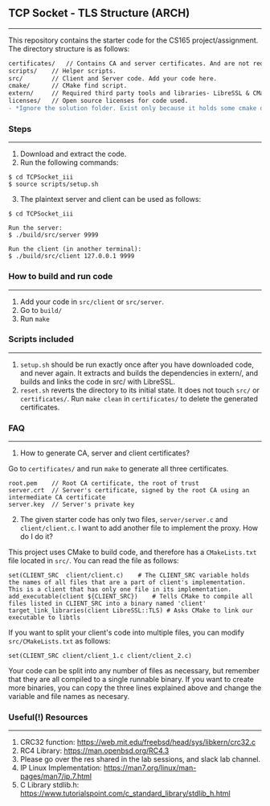 ## TCP Socket - TLS Structure (ARCH)
------------------------

This repository contains the starter code for the CS165 project/assignment. The directory structure is as follows:
```diff
certificates/	// Contains CA and server certificates. And are not required for only socket programming.
scripts/	// Helper scripts.
src/		// Client and Server code. Add your code here.
cmake/		// CMake find script. 
extern/		// Required third party tools and libraries- LibreSSL & CMake.
licenses/	// Open source licenses for code used.
- *Ignore the solution folder. Exist only because it holds some cmake dependencies.
```


### Steps
-------------------------
1. Download and extract the code.
2. Run the following commands:
```
$ cd TCPSocket_iii
$ source scripts/setup.sh

```
3. The plaintext server and client can be used as follows:
```
$ cd TCPSocket_iii

Run the server:
$ ./build/src/server 9999

Run the client (in another terminal):
$ ./build/src/client 127.0.0.1 9999
```

### How to build and run code
--------------------------
1. Add your code in `src/client` or `src/server`. 
2. Go to `build/`
3. Run `make`


### Scripts included
--------------------------
1. `setup.sh` should be run exactly once after you have downloaded code, and never again. It extracts and builds the dependencies in extern/, and builds and links the code in src/ with LibreSSL.
2. `reset.sh` reverts the directory to its initial state. It does not touch `src/` or `certificates/`. Run `make clean` in `certificates/` to delete the generated certificates.


### FAQ
--------------------------
1. How to generate CA, server and client certificates?

Go to `certificates/` and run `make` to generate all three certificates. 
```
root.pem	// Root CA certificate, the root of trust
server.crt	// Server's certificate, signed by the root CA using an intermediate CA certificate 
server.key	// Server's private key
```

2. The given starter code has only two files, `server/server.c` and `client/client.c`. I want to add another file to implement the proxy. How do I do it?

This project uses CMake to build code, and therefore has a `CMakeLists.txt` file located in `src/`. You can read the file as follows:
```
set(CLIENT_SRC	client/client.c)	# The CLIENT_SRC variable holds the names of all files that are a part of client's implementation. This is a client that has only one file in its implementation.
add_executable(client ${CLIENT_SRC})    # Tells CMake to compile all files listed in CLIENT_SRC into a binary named 'client'
target_link_libraries(client LibreSSL::TLS) # Asks CMake to link our executable to libtls
```
If you want to split your client's code into multiple files, you can modify `src/CMakeLists.txt` as follows:
```
set(CLIENT_SRC client/client_1.c client/client_2.c)
```
Your code can be split into any number of files as necessary, but remember that they are all compiled to a single runnable binary. 
If you want to create more binaries, you can copy the three lines explained above and change the variable and file names as necesary.


### Useful(!) Resources 
--------------------------
1.  CRC32 function: https://web.mit.edu/freebsd/head/sys/libkern/crc32.c
2. RC4 Library: https://man.openbsd.org/RC4.3
3. Please go over the res shared in the lab sessions, and slack lab channel.
4. IP Linux Implementation: https://man7.org/linux/man-pages/man7/ip.7.html
5. C Library stdlib.h: https://www.tutorialspoint.com/c_standard_library/stdlib_h.html
